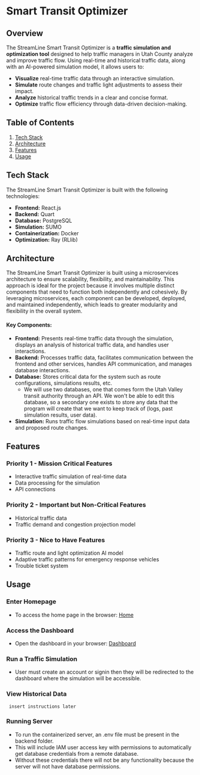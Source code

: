 # Smart Transit Optimizer

## Overview
The StreamLine Smart Transit Optimizer is a **traffic simulation and optimization tool** designed to help traffic managers in Utah 
County analyze and improve traffic flow. Using real-time and historical traffic data, along with an AI-powered simulation
model, it allows users to:
- **Visualize** real-time traffic data through an interactive simulation.
- **Simulate** route changes and traffic light adjustments to assess their impact.
- **Analyze** historical traffic trends in a clear and concise format.
- **Optimize** traffic flow efficiency through data-driven decision-making.

## Table of Contents
1. [Tech Stack](#tech-stack)
2. [Architecture](#architecture)
3. [Features](#features)
4. [Usage](#usage)

## Tech Stack
The StreamLine Smart Transit Optimizer is built with the following technologies:
- **Frontend:** React.js
- **Backend:** Quart
- **Database:** PostgreSQL
- **Simulation:** SUMO
- **Containerization:** Docker
- **Optimization:** Ray (RLlib)

## Architecture
The StreamLine Smart Transit Optimizer is built using a microservices architecture to ensure scalability, flexibility, and 
maintainability. This approach is ideal for the project because it involves multiple distinct components that need to
function both independently and cohesively. By leveraging microservices, each component can be developed, deployed, and
maintained independently, which leads to greater modularity and flexibility in the overall system.

#### Key Components:
- **Frontend:** Presents real-time traffic data through the simulation, displays an analysis of historical traffic data,
and handles user interactions.
- **Backend:** Processes traffic data, facilitates communication between the frontend and other services, handles API
communication, and manages database interactions.
- **Database:** Stores critical data for the system such as route configurations, simulations results, etc.
	- We will use two databases, one that comes form the Utah Valley transit authority through an API. We won't be
		able to edit this database, so a secondary one exists to store any data that the program
		will create that we want to keep track of (logs, past simulation results, user data).
- **Simulation:** Runs traffic flow simulations based on real-time input data and proposed route changes.

## Features

### Priority 1 - Mission Critical Features
- Interactive traffic simulation of real-time data
- Data processing for the simulation
- API connections

### Priority 2 - Important but Non-Critical Features
- Historical traffic data
- Traffic demand and congestion projection model

### Priority 3 - Nice to Have Features
- Traffic route and light optimization AI model
- Adaptive traffic patterns for emergency response vehicles
- Trouble ticket system

## Usage

### Enter Homepage
- To access the home page in the browser: [Home](http://localhost:5173/)

### Access the Dashboard
- Open the dashboard in your browser: [Dashboard](http://localhost:5173/dashboard)

### Run a Traffic Simulation
- User must create an account or signin then they will be redirected to the dashboard where the simulation will be accessible.

### View Historical Data
``` insert instructions later```

### Running Server
- To run the containerized server, an .env file must be present in the backend folder.
- This will include IAM user access key with permissions to automatically get database credentials from a remote database.
- Without these credentials there will not be any functionality because the server will not have database permissions.
